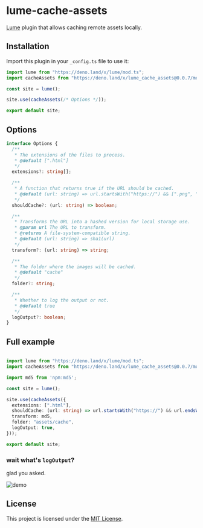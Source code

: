 # lume-cache-assets

[Lume](https://lume.land) plugin that allows caching remote assets locally.

## Installation

Import this plugin in your `_config.ts` file to use it:

```ts
import lume from "https://deno.land/x/lume/mod.ts";
import cacheAssets from "https://deno.land/x/lume_cache_assets@0.0.7/mod.ts";

const site = lume();

site.use(cacheAssets(/* Options */));

export default site;
```

## Options

```ts
interface Options {
  /**
   * The extensions of the files to process.
   * @default [".html"]
   */
  extensions?: string[];

  /**
   * A function that returns true if the URL should be cached.
   * @default (url: string) => url.startsWith("https://") && [".png", ".jpg", ".jpeg", ".gif", ".svg", ".ico", ".webp"].some((ext) => url.endsWith(ext)),
   */
  shouldCache?: (url: string) => boolean;

  /**
   * Transforms the URL into a hashed version for local storage use.
   * @param url The URL to transform.
   * @returns A file-system-compatible string.
   * @default (url: string) => sha1(url)
   */
  transform?: (url: string) => string;

  /**
   * The folder where the images will be cached.
   * @default "cache"
   */
  folder?: string;

  /**
   * Whether to log the output or not.
   * @default true
   */
  logOutput?: boolean;
}
```

## Full example

```ts

import lume from "https://deno.land/x/lume/mod.ts";
import cacheAssets from "https://deno.land/x/lume_cache_assets@0.0.7/mod.ts";

import md5 from 'npm:md5';

const site = lume();

site.use(cacheAssets({
  extensions: [".html"],
  shouldCache: (url: string) => url.startsWith("https://") && url.endsWith(".png"),
  transform: md5,
  folder: "assets/cache",
  logOutput: true,
}));

export default site;
```

### wait what's `logOutput`?

glad you asked.

![demo](https://github.com/xtrm-en/lume-cache-assets/assets/26600206/7c4f862f-2761-4d3e-9d86-e6b3a11b6c8f)

## License

This project is licensed under the [MIT License](./LICENSE).
